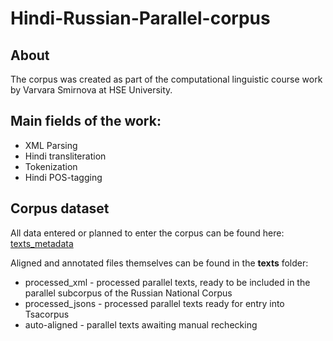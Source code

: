 # Hindi-Russian-Parallel-corpus
## About
The corpus was created as part of the computational linguistic course work by Varvara Smirnova at HSE University. 
## Main fields of the work:
+ XML Parsing
+ Hindi transliteration
+ Tokenization
+ Hindi POS-tagging
## Corpus dataset
All data entered or planned to enter the corpus can be found here: [texts_metadata](https://docs.google.com/spreadsheets/d/11pvQ2A9Va_FiBcaeGkRNsFgwvQ9UkwT_D_So3DsQvzU/edit#gid=1568252180)

Aligned and annotated files themselves can be found in the **texts** folder: 
+ processed_xml - processed parallel texts, ready to be included in the parallel subcorpus of the Russian National Corpus
+ processed_jsons - processed parallel texts ready for entry into Tsacorpus
+ auto-aligned - parallel texts awaiting manual rechecking
